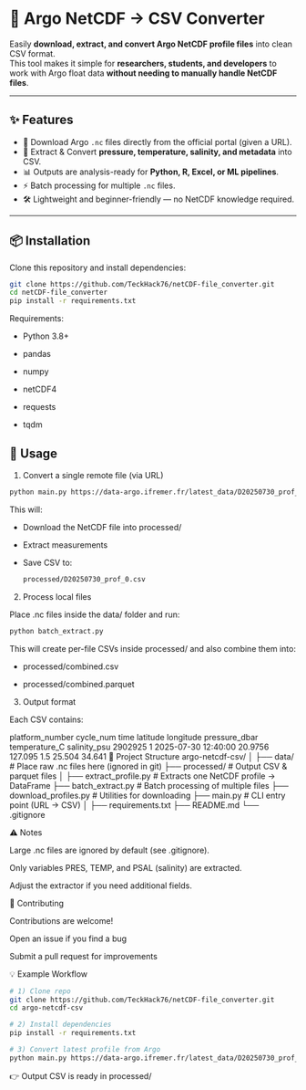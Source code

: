 # 🌊 Argo NetCDF → CSV Converter

Easily **download, extract, and convert Argo NetCDF profile files** into clean CSV format.  
This tool makes it simple for **researchers, students, and developers** to work with Argo float data **without needing to manually handle NetCDF files**.

---

## ✨ Features

- 🔽 Download Argo `.nc` files directly from the official portal (given a URL).  
- 📂 Extract & Convert **pressure, temperature, salinity, and metadata** into CSV.  
- 📊 Outputs are analysis-ready for **Python, R, Excel, or ML pipelines**.  
- ⚡ Batch processing for multiple `.nc` files.  
- 🛠 Lightweight and beginner-friendly — no NetCDF knowledge required.  

---

## 📦 Installation

Clone this repository and install dependencies:

```bash
git clone https://github.com/TeckHack76/netCDF-file_converter.git
cd netCDF-file_converter
pip install -r requirements.txt
```


Requirements:

- Python 3.8+

- pandas

- numpy

- netCDF4

- requests

- tqdm

## 🚀 Usage

1. Convert a single remote file (via URL)
```bash
python main.py https://data-argo.ifremer.fr/latest_data/D20250730_prof_0.nc
```

  This will:
  
- Download the NetCDF file into processed/

- Extract measurements

- Save CSV to:
  ```bash
  processed/D20250730_prof_0.csv
  ```

2. Process local files

Place .nc files inside the data/ folder and run:

```bash
python batch_extract.py
```

This will create per-file CSVs inside processed/ and also combine them into:

- processed/combined.csv

- processed/combined.parquet

3. Output format

Each CSV contains:

platform_number	cycle_num	time	latitude	longitude	pressure_dbar	temperature_C	salinity_psu
2902925	1	2025-07-30 12:40:00	20.9756	127.095	1.5	25.504	34.641
📂 Project Structure
argo-netcdf-csv/
│
├── data/                 # Place raw .nc files here (ignored in git)
├── processed/            # Output CSV & parquet files
│
├── extract_profile.py    # Extracts one NetCDF profile → DataFrame
├── batch_extract.py      # Batch processing of multiple files
├── download_profiles.py  # Utilities for downloading
├── main.py               # CLI entry point (URL → CSV)
│
├── requirements.txt
├── README.md
└── .gitignore

⚠️ Notes

Large .nc files are ignored by default (see .gitignore).

Only variables PRES, TEMP, and PSAL (salinity) are extracted.

Adjust the extractor if you need additional fields.

🤝 Contributing

Contributions are welcome!

Open an issue if you find a bug

Submit a pull request for improvements

💡 Example Workflow
```bash
# 1) Clone repo
git clone https://github.com/TeckHack76/netCDF-file_converter.git
cd argo-netcdf-csv

# 2) Install dependencies
pip install -r requirements.txt

# 3) Convert latest profile from Argo
python main.py https://data-argo.ifremer.fr/latest_data/D20250730_prof_0.nc
```

👉 Output CSV is ready in processed/
